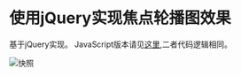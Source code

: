 # 使用jQuery实现焦点轮播图效果

基于jQuery实现。
JavaScript版本请见[这里](https://github.com/qiaoer2017/CarouselDemo),二者代码逻辑相同。

![快照](http://upload-images.jianshu.io/upload_images/1767852-e5899cf34c50ac93.png?imageMogr2/auto-orient/strip%7CimageView2/2/w/1240)
